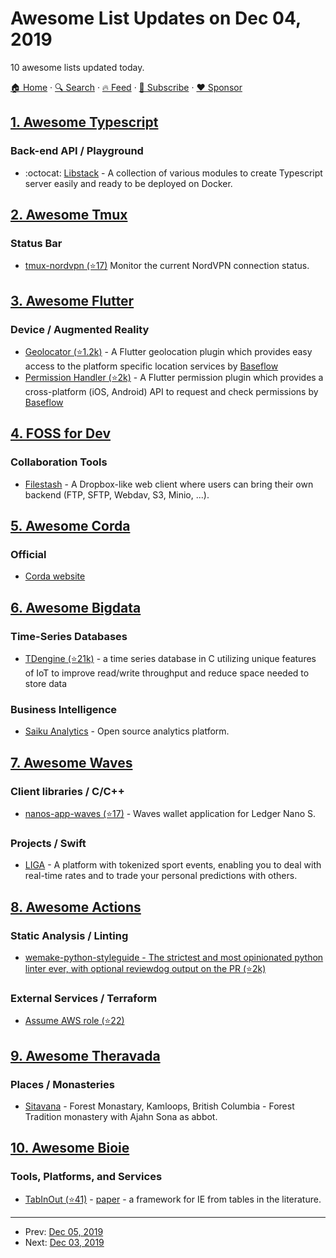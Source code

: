 # Awesome List Updates on Dec 04, 2019

10 awesome lists updated today.

[🏠 Home](/README.md) · [🔍 Search](https://www.trackawesomelist.com/search/) · [🔥 Feed](https://www.trackawesomelist.com/rss.xml) · [📮 Subscribe](https://trackawesomelist.us17.list-manage.com/subscribe?u=d2f0117aa829c83a63ec63c2f&id=36a103854c) · [❤️  Sponsor](https://github.com/sponsors/theowenyoung)



## [1. Awesome Typescript](/content/dzharii/awesome-typescript/README.md)

### Back-end API / Playground

*   :octocat: [Libstack](https://libstack.io) - A collection of various modules to create Typescript server easily and ready to be deployed on Docker.

## [2. Awesome Tmux](/content/rothgar/awesome-tmux/README.md)

### Status Bar

*   [tmux-nordvpn (⭐17)](https://github.com/maxrodrigo/tmux-nordvpn) Monitor the current NordVPN connection status.

## [3. Awesome Flutter](/content/Solido/awesome-flutter/README.md)

### Device / Augmented Reality

*   [Geolocator (⭐1.2k)](https://github.com/baseflow/flutter-geolocator) <!--stargazers:baseflow/flutter-geolocator--> - A Flutter geolocation plugin which provides easy access to the platform specific location services by [Baseflow](https://baseflow.com)
*   [Permission Handler (⭐2k)](https://github.com/baseflow/flutter-permission-handler) <!--stargazers:baseflow/flutter-permission-handler--> - A Flutter permission plugin which provides a cross-platform (iOS, Android) API to request and check permissions by [Baseflow](https://baseflow.com)

## [4. FOSS for Dev](/content/tvvocold/FOSS-for-Dev/README.md)

### Collaboration Tools

*   [Filestash](http://www.filestash.app) - A Dropbox-like web client where users can bring their own backend (FTP, SFTP, Webdav, S3, Minio, ...).

## [5. Awesome Corda](/content/chainstack/awesome-corda/README.md)

### Official

*   [Corda website](https://www.corda.net/)

## [6. Awesome Bigdata](/content/newTendermint/awesome-bigdata/README.md)

### Time-Series Databases

*   [TDengine (⭐21k)](https://github.com/taosdata/TDengine/) - a time series database in C utilizing unique features of IoT to improve read/write throughput and reduce space needed to store data

### Business Intelligence

*   [Saiku Analytics](https://www.meteorite.bi/) - Open source analytics platform.

## [7. Awesome Waves](/content/msmolyakov/awesome-waves/README.md)

### Client libraries / C/C++

*   [nanos-app-waves (⭐17)](https://github.com/wavesplatform/nanos-app-waves) - Waves wallet application for Ledger Nano S.

### Projects / Swift

*   [LIGA](https://ligatokens.io/) - A platform with tokenized sport events, enabling you to deal with real-time rates and to trade your personal predictions with others.

## [8. Awesome Actions](/content/sdras/awesome-actions/README.md)

### Static Analysis / Linting

*   [wemake-python-styleguide - The strictest and most opinionated python linter ever, with optional reviewdog output on the PR (⭐2k)](https://github.com/wemake-services/wemake-python-styleguide)

### External Services / Terraform

*   [Assume AWS role (⭐22)](https://github.com/nordcloud/aws-assume-role/)

## [9. Awesome Theravada](/content/johnjago/awesome-theravada/README.md)

### Places / Monasteries

*   [Sitavana](https://birken.ca/) - Forest Monastary, Kamloops, British Columbia - Forest Tradition monastery with Ajahn Sona as abbot.

## [10. Awesome Bioie](/content/caufieldjh/awesome-bioie/README.md)

### Tools, Platforms, and Services

*   [TabInOut (⭐41)](https://github.com/nikolamilosevic86/TabInOut) - [paper](https://link.springer.com/article/10.1007/s10032-019-00317-0) - a framework for IE from tables in the literature.

---

- Prev: [Dec 05, 2019](/content/2019/12/05/README.md)
- Next: [Dec 03, 2019](/content/2019/12/03/README.md)